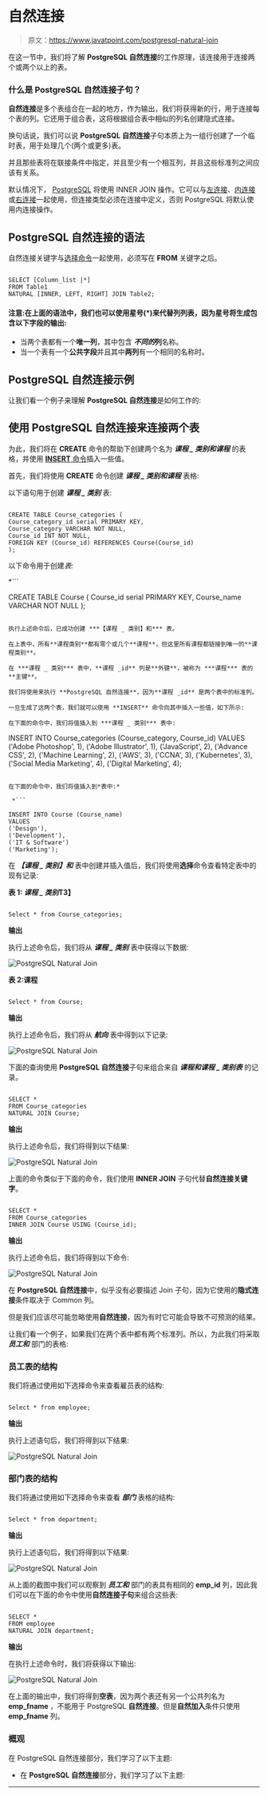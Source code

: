 # 自然连接

> 原文：<https://www.javatpoint.com/postgresql-natural-join>

在这一节中，我们将了解 **PostgreSQL 自然连接**的工作原理，该连接用于连接两个或两个以上的表。

### 什么是 PostgreSQL 自然连接子句？

**自然连接**是多个表组合在一起的地方，作为输出，我们将获得新的行，用于连接每个表的列。它还用于组合表，这将根据组合表中相似的列名创建隐式连接。

换句话说，我们可以说 **PostgreSQL 自然连接**子句本质上为一组行创建了一个临时表，用于处理几个(两个或更多)表。

并且那些表将在联接条件中指定，并且至少有一个相互列，并且这些标准列之间应该有关系。

默认情况下， [PostgreSQL](https://www.javatpoint.com/postgresql-tutorial) 将使用 INNER JOIN 操作。它可以与[左连接](https://www.javatpoint.com/postgresql-left-join)、[内连接](https://www.javatpoint.com/postgresql-inner-join)或[右连接](https://www.javatpoint.com/postgresql-right-join)一起使用，但连接类型必须在连接中定义，否则 PostgreSQL 将默认使用内连接操作。

## PostgreSQL 自然连接的语法

自然连接关键字与[选择命令](https://www.javatpoint.com/postgresql-select)一起使用，必须写在 **FROM** 关键字之后。

```

SELECT [Column_list |*]
FROM Table1
NATURAL [INNER, LEFT, RIGHT] JOIN Table2;

```

#### 注意:在上面的语法中，我们也可以使用星号(*)来代替列列表，因为星号将生成包含以下字段的输出:

*   当两个表都有一个**唯一列**，其中包含 ***不同的*列**名称。
*   当一个表有一个**公共字段**并且其中**两列**有一个相同的名称时。

## PostgreSQL 自然连接示例

让我们看一个例子来理解 **PostgreSQL 自然连接**是如何工作的:

## 使用 PostgreSQL 自然连接来连接两个表

为此，我们将在 **CREATE** 命令的帮助下创建两个名为 ***课程 _ 类别和课程*** 的表格，并使用 [**INSERT** 命令](https://www.javatpoint.com/postgresql-insert)插入一些值。

首先，我们将使用 **CREATE** 命令创建 ***课程 _ 类别和课程*** 表格:

以下语句用于创建 ***课程 _ 类别*** 表:

```

CREATE TABLE Course_categories (
Course_category_id serial PRIMARY KEY,
Course_category VARCHAR NOT NULL,
Course_id INT NOT NULL,
FOREIGN KEY (Course_id) REFERENCES Course(Course_id)
);

```

以下命令用于创建*表:*

 *```

CREATE TABLE Course (
Course_id serial PRIMARY KEY,
Course_name VARCHAR NOT NULL
);

```

执行上述命令后，已成功创建 ***【课程 _ 类别】和*** 表。

在上表中，所有**课程类别**都有零个或几个**课程**，但这里所有课程都链接到唯一的**课程类别**。

在 ***课程 _ 类别*** 表中，**课程 _id** 列是**外键**，被称为 ***课程*** 表的**主键**。

我们将使用来执行 **PostgreSQL 自然连接**，因为**课程 _id** 是两个表中的标准列。

一旦生成了这两个表，我们就可以使用 **INSERT** 命令向其中插入一些值，如下所示:

在下面的命令中，我们将值插入到 ***课程 _ 类别*** 表中:

```

INSERT INTO Course_categories (Course_category, Course_id)
VALUES
('Adobe Photoshop', 1),
('Adobe Illustrator', 1),
('JavaScript', 2),
('Advance CSS', 2),
('Machine Learning', 2),
('AWS', 3),
('CCNA', 3),
('Kubernetes', 3),
('Social Media Marketing', 4),
('Digital Marketing', 4);

```

在下面的命令中，我们将值插入到*表中:*

 *```

INSERT INTO Course (Course_name)
VALUES
('Design'),
('Development'),
('IT & Software')
('Marketing');

```

在 ***【课程 _ 类别】和*** 表中创建并插入值后，我们将使用**选择**命令查看特定表中的现有记录:

**表 1: *课程 _ 类别*T3】**

```

Select * from Course_categories;

```

**输出**

执行上述命令后，我们将从 ***课程 _ 类别*** 表中获得以下数据:

![PostgreSQL Natural Join](img/81f14a9f4a4a9c7c743a813e202fd43d.png)

**表 2:课程**

```

Select * from Course;

```

**输出**

执行上述命令后，我们将从 ***航向*** 表中得到以下记录:

![PostgreSQL Natural Join](img/e206fcecdbdd605275acdd7dfde882b7.png)

下面的查询使用 **PostgreSQL 自然连接**子句来组合来自 ***课程和课程 _ 类别表*** 的记录。

```

SELECT * 
FROM Course_categories
NATURAL JOIN Course;

```

**输出**

执行上述命令后，我们将得到以下结果:

![PostgreSQL Natural Join](img/7040133d36ce4e898def178ac26c017c.png)

上面的命令类似于下面的命令，我们使用 **INNER JOIN** 子句代替**自然连接关键字**。

```

SELECT * 
FROM Course_categories
INNER JOIN Course USING (Course_id);

```

**输出**

执行上述命令后，我们将得到以下命令:

![PostgreSQL Natural Join](img/68d231b72a5eb699c11fb33ecd8312d3.png)

在 **PostgreSQL 自然连接**中，似乎没有必要描述 Join 子句，因为它使用的**隐式连接**条件取决于 Common 列。

但是我们应该尽可能忽略使用**自然连接**，因为有时它可能会导致不可预测的结果。

让我们看一个例子，如果我们在两个表中都有两个标准列。所以，为此我们将采取 ***员工和*** 部门的表格:

### 员工表的结构

我们将通过使用如下选择命令来查看雇员表的结构:

```

Select * from employee;

```

**输出**

执行上述语句后，我们将得到以下结果:

![PostgreSQL Natural Join](img/aa9e635dfd553bada28975fa82d3ce22.png)

### 部门表的结构

我们将通过使用如下选择命令来查看 ***部门*** 表格的结构:

```

Select * from department;

```

**输出**

执行上述语句后，我们将得到以下结果:

![PostgreSQL Natural Join](img/e15bc2b5e89c0a26c4a1c5474972765f.png)

从上面的截图中我们可以观察到 ***员工和*** 部门的表具有相同的 **emp_id** 列，因此我们可以在下面的命令中使用**自然连接子句**来组合这些表:

```

SELECT * 
FROM employee
NATURAL JOIN department;

```

**输出**

在执行上述命令时，我们将获得以下输出:

![PostgreSQL Natural Join](img/2ccbd09cd19413d8b66ecfd27e1a40cd.png)

在上面的输出中，我们将得到**空表**，因为两个表还有另一个公共列名为 **emp_fname** ，不能用于 PostgreSQL **自然连接**。但是**自然加入**条件只使用 **emp_fname** 列。

### 概观

在 PostgreSQL 自然连接部分，我们学习了以下主题:

*   在 **PostgreSQL 自然连接**部分，我们学习了以下主题:

* * ***